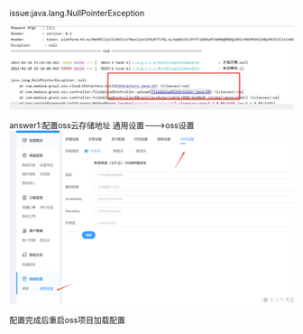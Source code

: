 issue:java.lang.NullPointerException

![输入图片说明](../images/oss.image.png)

answer1:配置oss云存储地址
通用设置--->oss设置
![输入图片说明](../images/oss1.png.png)

配置完成后重启oss项目加载配置